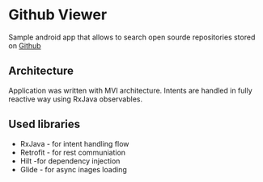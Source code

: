# Github Viewer

Sample android app that allows to search open sourde repositories stored on [Github](https://github.com//)

## Architecture

Application was written with MVI architecture. Intents are handled in fully reactive way using RxJava observables.

## Used libraries 

- RxJava - for intent handling flow
- Retrofit - for rest communiation
- Hilt -for dependency injection
- Glide - for async inages loading